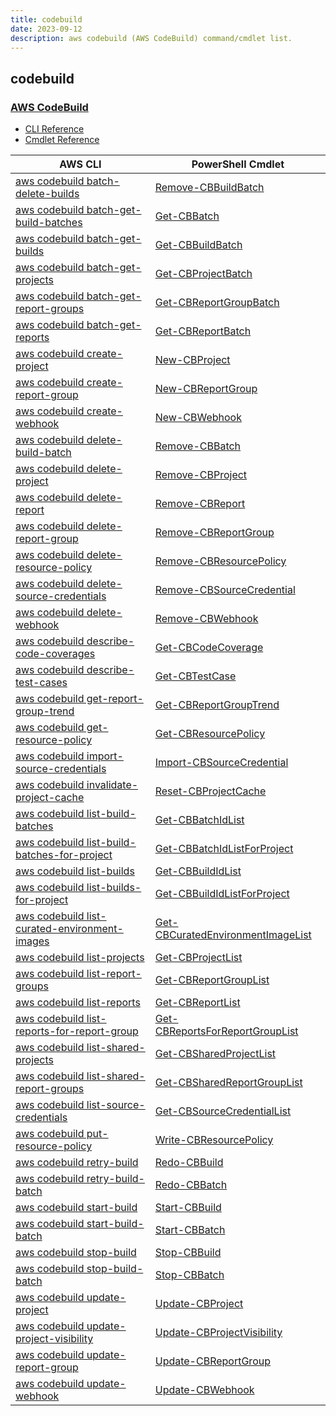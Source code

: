```yaml
---
title: codebuild
date: 2023-09-12
description: aws codebuild (AWS CodeBuild) command/cmdlet list.
---
```


## codebuild

### [AWS CodeBuild](https://aws.amazon.com/codebuild/)

* [CLI Reference](https://awscli.amazonaws.com/v2/documentation/api/latest/reference/codebuild/index.html)
* [Cmdlet Reference](https://docs.aws.amazon.com/powershell/latest/reference/items/AWS_CodeBuild_cmdlets.html)

|AWS CLI|PowerShell Cmdlet|
|----|----|
|[aws codebuild batch-delete-builds](https://awscli.amazonaws.com/v2/documentation/api/latest/reference/codebuild/batch-delete-builds.html)|[Remove-CBBuildBatch](https://docs.aws.amazon.com/powershell/latest/reference/items/Remove-CBBuildBatch.html)|
|[aws codebuild batch-get-build-batches](https://awscli.amazonaws.com/v2/documentation/api/latest/reference/codebuild/batch-get-build-batches.html)|[Get-CBBatch](https://docs.aws.amazon.com/powershell/latest/reference/items/Get-CBBatch.html)|
|[aws codebuild batch-get-builds](https://awscli.amazonaws.com/v2/documentation/api/latest/reference/codebuild/batch-get-builds.html)|[Get-CBBuildBatch](https://docs.aws.amazon.com/powershell/latest/reference/items/Get-CBBuildBatch.html)|
|[aws codebuild batch-get-projects](https://awscli.amazonaws.com/v2/documentation/api/latest/reference/codebuild/batch-get-projects.html)|[Get-CBProjectBatch](https://docs.aws.amazon.com/powershell/latest/reference/items/Get-CBProjectBatch.html)|
|[aws codebuild batch-get-report-groups](https://awscli.amazonaws.com/v2/documentation/api/latest/reference/codebuild/batch-get-report-groups.html)|[Get-CBReportGroupBatch](https://docs.aws.amazon.com/powershell/latest/reference/items/Get-CBReportGroupBatch.html)|
|[aws codebuild batch-get-reports](https://awscli.amazonaws.com/v2/documentation/api/latest/reference/codebuild/batch-get-reports.html)|[Get-CBReportBatch](https://docs.aws.amazon.com/powershell/latest/reference/items/Get-CBReportBatch.html)|
|[aws codebuild create-project](https://awscli.amazonaws.com/v2/documentation/api/latest/reference/codebuild/create-project.html)|[New-CBProject](https://docs.aws.amazon.com/powershell/latest/reference/items/New-CBProject.html)|
|[aws codebuild create-report-group](https://awscli.amazonaws.com/v2/documentation/api/latest/reference/codebuild/create-report-group.html)|[New-CBReportGroup](https://docs.aws.amazon.com/powershell/latest/reference/items/New-CBReportGroup.html)|
|[aws codebuild create-webhook](https://awscli.amazonaws.com/v2/documentation/api/latest/reference/codebuild/create-webhook.html)|[New-CBWebhook](https://docs.aws.amazon.com/powershell/latest/reference/items/New-CBWebhook.html)|
|[aws codebuild delete-build-batch](https://awscli.amazonaws.com/v2/documentation/api/latest/reference/codebuild/delete-build-batch.html)|[Remove-CBBatch](https://docs.aws.amazon.com/powershell/latest/reference/items/Remove-CBBatch.html)|
|[aws codebuild delete-project](https://awscli.amazonaws.com/v2/documentation/api/latest/reference/codebuild/delete-project.html)|[Remove-CBProject](https://docs.aws.amazon.com/powershell/latest/reference/items/Remove-CBProject.html)|
|[aws codebuild delete-report](https://awscli.amazonaws.com/v2/documentation/api/latest/reference/codebuild/delete-report.html)|[Remove-CBReport](https://docs.aws.amazon.com/powershell/latest/reference/items/Remove-CBReport.html)|
|[aws codebuild delete-report-group](https://awscli.amazonaws.com/v2/documentation/api/latest/reference/codebuild/delete-report-group.html)|[Remove-CBReportGroup](https://docs.aws.amazon.com/powershell/latest/reference/items/Remove-CBReportGroup.html)|
|[aws codebuild delete-resource-policy](https://awscli.amazonaws.com/v2/documentation/api/latest/reference/codebuild/delete-resource-policy.html)|[Remove-CBResourcePolicy](https://docs.aws.amazon.com/powershell/latest/reference/items/Remove-CBResourcePolicy.html)|
|[aws codebuild delete-source-credentials](https://awscli.amazonaws.com/v2/documentation/api/latest/reference/codebuild/delete-source-credentials.html)|[Remove-CBSourceCredential](https://docs.aws.amazon.com/powershell/latest/reference/items/Remove-CBSourceCredential.html)|
|[aws codebuild delete-webhook](https://awscli.amazonaws.com/v2/documentation/api/latest/reference/codebuild/delete-webhook.html)|[Remove-CBWebhook](https://docs.aws.amazon.com/powershell/latest/reference/items/Remove-CBWebhook.html)|
|[aws codebuild describe-code-coverages](https://awscli.amazonaws.com/v2/documentation/api/latest/reference/codebuild/describe-code-coverages.html)|[Get-CBCodeCoverage](https://docs.aws.amazon.com/powershell/latest/reference/items/Get-CBCodeCoverage.html)|
|[aws codebuild describe-test-cases](https://awscli.amazonaws.com/v2/documentation/api/latest/reference/codebuild/describe-test-cases.html)|[Get-CBTestCase](https://docs.aws.amazon.com/powershell/latest/reference/items/Get-CBTestCase.html)|
|[aws codebuild get-report-group-trend](https://awscli.amazonaws.com/v2/documentation/api/latest/reference/codebuild/get-report-group-trend.html)|[Get-CBReportGroupTrend](https://docs.aws.amazon.com/powershell/latest/reference/items/Get-CBReportGroupTrend.html)|
|[aws codebuild get-resource-policy](https://awscli.amazonaws.com/v2/documentation/api/latest/reference/codebuild/get-resource-policy.html)|[Get-CBResourcePolicy](https://docs.aws.amazon.com/powershell/latest/reference/items/Get-CBResourcePolicy.html)|
|[aws codebuild import-source-credentials](https://awscli.amazonaws.com/v2/documentation/api/latest/reference/codebuild/import-source-credentials.html)|[Import-CBSourceCredential](https://docs.aws.amazon.com/powershell/latest/reference/items/Import-CBSourceCredential.html)|
|[aws codebuild invalidate-project-cache](https://awscli.amazonaws.com/v2/documentation/api/latest/reference/codebuild/invalidate-project-cache.html)|[Reset-CBProjectCache](https://docs.aws.amazon.com/powershell/latest/reference/items/Reset-CBProjectCache.html)|
|[aws codebuild list-build-batches](https://awscli.amazonaws.com/v2/documentation/api/latest/reference/codebuild/list-build-batches.html)|[Get-CBBatchIdList](https://docs.aws.amazon.com/powershell/latest/reference/items/Get-CBBatchIdList.html)|
|[aws codebuild list-build-batches-for-project](https://awscli.amazonaws.com/v2/documentation/api/latest/reference/codebuild/list-build-batches-for-project.html)|[Get-CBBatchIdListForProject](https://docs.aws.amazon.com/powershell/latest/reference/items/Get-CBBatchIdListForProject.html)|
|[aws codebuild list-builds](https://awscli.amazonaws.com/v2/documentation/api/latest/reference/codebuild/list-builds.html)|[Get-CBBuildIdList](https://docs.aws.amazon.com/powershell/latest/reference/items/Get-CBBuildIdList.html)|
|[aws codebuild list-builds-for-project](https://awscli.amazonaws.com/v2/documentation/api/latest/reference/codebuild/list-builds-for-project.html)|[Get-CBBuildIdListForProject](https://docs.aws.amazon.com/powershell/latest/reference/items/Get-CBBuildIdListForProject.html)|
|[aws codebuild list-curated-environment-images](https://awscli.amazonaws.com/v2/documentation/api/latest/reference/codebuild/list-curated-environment-images.html)|[Get-CBCuratedEnvironmentImageList](https://docs.aws.amazon.com/powershell/latest/reference/items/Get-CBCuratedEnvironmentImageList.html)|
|[aws codebuild list-projects](https://awscli.amazonaws.com/v2/documentation/api/latest/reference/codebuild/list-projects.html)|[Get-CBProjectList](https://docs.aws.amazon.com/powershell/latest/reference/items/Get-CBProjectList.html)|
|[aws codebuild list-report-groups](https://awscli.amazonaws.com/v2/documentation/api/latest/reference/codebuild/list-report-groups.html)|[Get-CBReportGroupList](https://docs.aws.amazon.com/powershell/latest/reference/items/Get-CBReportGroupList.html)|
|[aws codebuild list-reports](https://awscli.amazonaws.com/v2/documentation/api/latest/reference/codebuild/list-reports.html)|[Get-CBReportList](https://docs.aws.amazon.com/powershell/latest/reference/items/Get-CBReportList.html)|
|[aws codebuild list-reports-for-report-group](https://awscli.amazonaws.com/v2/documentation/api/latest/reference/codebuild/list-reports-for-report-group.html)|[Get-CBReportsForReportGroupList](https://docs.aws.amazon.com/powershell/latest/reference/items/Get-CBReportsForReportGroupList.html)|
|[aws codebuild list-shared-projects](https://awscli.amazonaws.com/v2/documentation/api/latest/reference/codebuild/list-shared-projects.html)|[Get-CBSharedProjectList](https://docs.aws.amazon.com/powershell/latest/reference/items/Get-CBSharedProjectList.html)|
|[aws codebuild list-shared-report-groups](https://awscli.amazonaws.com/v2/documentation/api/latest/reference/codebuild/list-shared-report-groups.html)|[Get-CBSharedReportGroupList](https://docs.aws.amazon.com/powershell/latest/reference/items/Get-CBSharedReportGroupList.html)|
|[aws codebuild list-source-credentials](https://awscli.amazonaws.com/v2/documentation/api/latest/reference/codebuild/list-source-credentials.html)|[Get-CBSourceCredentialList](https://docs.aws.amazon.com/powershell/latest/reference/items/Get-CBSourceCredentialList.html)|
|[aws codebuild put-resource-policy](https://awscli.amazonaws.com/v2/documentation/api/latest/reference/codebuild/put-resource-policy.html)|[Write-CBResourcePolicy](https://docs.aws.amazon.com/powershell/latest/reference/items/Write-CBResourcePolicy.html)|
|[aws codebuild retry-build](https://awscli.amazonaws.com/v2/documentation/api/latest/reference/codebuild/retry-build.html)|[Redo-CBBuild](https://docs.aws.amazon.com/powershell/latest/reference/items/Redo-CBBuild.html)|
|[aws codebuild retry-build-batch](https://awscli.amazonaws.com/v2/documentation/api/latest/reference/codebuild/retry-build-batch.html)|[Redo-CBBatch](https://docs.aws.amazon.com/powershell/latest/reference/items/Redo-CBBatch.html)|
|[aws codebuild start-build](https://awscli.amazonaws.com/v2/documentation/api/latest/reference/codebuild/start-build.html)|[Start-CBBuild](https://docs.aws.amazon.com/powershell/latest/reference/items/Start-CBBuild.html)|
|[aws codebuild start-build-batch](https://awscli.amazonaws.com/v2/documentation/api/latest/reference/codebuild/start-build-batch.html)|[Start-CBBatch](https://docs.aws.amazon.com/powershell/latest/reference/items/Start-CBBatch.html)|
|[aws codebuild stop-build](https://awscli.amazonaws.com/v2/documentation/api/latest/reference/codebuild/stop-build.html)|[Stop-CBBuild](https://docs.aws.amazon.com/powershell/latest/reference/items/Stop-CBBuild.html)|
|[aws codebuild stop-build-batch](https://awscli.amazonaws.com/v2/documentation/api/latest/reference/codebuild/stop-build-batch.html)|[Stop-CBBatch](https://docs.aws.amazon.com/powershell/latest/reference/items/Stop-CBBatch.html)|
|[aws codebuild update-project](https://awscli.amazonaws.com/v2/documentation/api/latest/reference/codebuild/update-project.html)|[Update-CBProject](https://docs.aws.amazon.com/powershell/latest/reference/items/Update-CBProject.html)|
|[aws codebuild update-project-visibility](https://awscli.amazonaws.com/v2/documentation/api/latest/reference/codebuild/update-project-visibility.html)|[Update-CBProjectVisibility](https://docs.aws.amazon.com/powershell/latest/reference/items/Update-CBProjectVisibility.html)|
|[aws codebuild update-report-group](https://awscli.amazonaws.com/v2/documentation/api/latest/reference/codebuild/update-report-group.html)|[Update-CBReportGroup](https://docs.aws.amazon.com/powershell/latest/reference/items/Update-CBReportGroup.html)|
|[aws codebuild update-webhook](https://awscli.amazonaws.com/v2/documentation/api/latest/reference/codebuild/update-webhook.html)|[Update-CBWebhook](https://docs.aws.amazon.com/powershell/latest/reference/items/Update-CBWebhook.html)|

